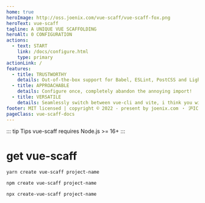 ```yaml
---
home: true
heroImage: http://oss.joenix.com/vue-scaff/vue-scaff-fox.png
heroText: vue-scaff
tagline: A UNIQUE VUE SCAFFOLDING
heroAlt: 0 CONFIGURATION
actions:
  - text: START
    link: /docs/configure.html
    type: primary
actionLink: /
features:
  - title: TRUSTWORTHY
    details: Out-of-the-box support for Babel, ESLint, PostCSS and Lighting Fast HMR.
  - title: APPROACHABLE
    details: Configure once, completely abandon the annoying import!
  - title: VERSATILE
    details: Seamlessly switch between vue-cli and vite, i think you will understand :D
footer: MIT licensed | copyright © 2022 - present by joenix.com ・ 沪ICP备20017142号-2
pageClass: vue-scaff-docs
---
```


::: tip Tips
vue-scaff requires Node.js >= 16+
:::

# get vue-scaff

<CodeGroup>

  <CodeGroupItem title="YARN" active>

```bash
yarn create vue-scaff project-name
```

  </CodeGroupItem>

  <CodeGroupItem title="NPM">

```bash
npm create vue-scaff project-name
```

  </CodeGroupItem>

  <CodeGroupItem title="NPX">

```bash
npx create-vue-scaff project-name
```

  </CodeGroupItem>

</CodeGroup>
